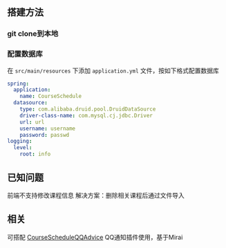 ## 搭建方法
### git clone到本地
### 配置数据库
在 `src/main/resources` 下添加 `application.yml` 文件，按如下格式配置数据库
```yaml
spring:
  application:
    name: CourseSchedule
  datasource:
    type: com.alibaba.druid.pool.DruidDataSource
    driver-class-name: com.mysql.cj.jdbc.Driver
    url: url
    username: username
    password: passwd
logging:
  level:
    root: info
```
## 已知问题
前端不支持修改课程信息
解决方案：删除相关课程后通过文件导入

## 相关
可搭配 [CourseScheduleQQAdvice](https://github.com/mashirot/CourseScheduleQQAdvice) QQ通知插件使用，基于Mirai